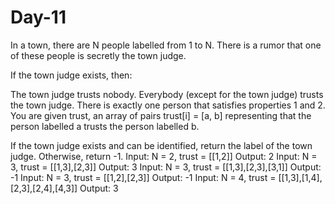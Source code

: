 # Day-11
In a town, there are N people labelled from 1 to N.  There is a rumor that one of these people is secretly the town judge.

If the town judge exists, then:

The town judge trusts nobody.
Everybody (except for the town judge) trusts the town judge.
There is exactly one person that satisfies properties 1 and 2.
You are given trust, an array of pairs trust[i] = [a, b] representing that the person labelled a trusts the person labelled b.

If the town judge exists and can be identified, return the label of the town judge.  Otherwise, return -1.
Input: N = 2, trust = [[1,2]]
Output: 2
Input: N = 3, trust = [[1,3],[2,3]]
Output: 3
Input: N = 3, trust = [[1,3],[2,3],[3,1]]
Output: -1
Input: N = 3, trust = [[1,2],[2,3]]
Output: -1
Input: N = 4, trust = [[1,3],[1,4],[2,3],[2,4],[4,3]]
Output: 3

